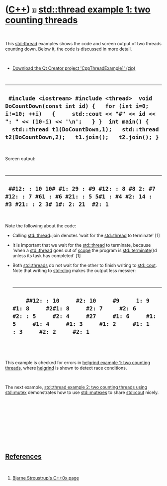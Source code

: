 
 

 

 

 

 

([C++](Cpp.md)) ![C++11](PicCpp11.png) [std::thread example 1: two counting threads](CppThreadExample1.md)
============================================================================================================

 

This [std::thread](CppThread.md) examples shows the code and screen
output of two threads counting down. Below it, the code is discussed in
more detail.

 

-   [Download the Qt Creator project
    'CppThreadExample1' (zip)](CppThreadExample1.zip)

 

  ------------------------------------------------------------------------------------------------------------------------------------------------------------------------------------------------------------------------------------------------------------------------------------
  ` #include <iostream> #include <thread>  void DoCountDown(const int id) {   for (int i=0; i!=10; ++i)   {     std::cout << "#" << id << ": " << (10-i) << '\n';   } }  int main() {   std::thread t1(DoCountDown,1);   std::thread t2(DoCountDown,2);   t1.join();   t2.join(); }`
  ------------------------------------------------------------------------------------------------------------------------------------------------------------------------------------------------------------------------------------------------------------------------------------

 

Screen output:

 

  ------------------------------------------------------------------------------------------------------------------------------
  ` ##12: : 10 10# #1: 29 : #9 #12: : 8 #8 2: #7 #12: : 7 #61 : #6 #21: : 5 5#1 : #4 #2: 14 : #3 #21: : 2 3# 1#: 2: 21  #2: 1`
  ------------------------------------------------------------------------------------------------------------------------------

 

Note the following about the code:

-   Calling [std::thread](CppThread.md)::join denotes 'wait for the
    [std::thread](CppThread.md) to terminate' \[1\]
-   It is important that we wait for the [std::thread](CppThread.md) to
    terminate, because 'when a [std::thread](CppThread.md) goes out of
    [scope](CppScope.md) the program is
    [std::terminate](CppStdTerminate.md)()d unless its task has completed'
    \[1\]
-   Both [std::threads](CppThread.md) do not wait for the other to
    finish writing to [std::cout](CppStdCout.md). Note that writing to
    [std::clog](CppStdClog.md) makes the output less messier:

     

      -------------------------------------------------------------------------------------------------------------------------------------------------------------------------------------------------------------------
      `     ##12: : 10     #2: 10     #9     1: 9     #1: 8     #2#1: 8     #2: 7     #2: 6     #2: : 5     #2: 4     #27     #1: 6     #1: 5     #1: 4     #1: 3     #1: 2     #1: 1     : 3     #2: 2     #2: 1     `
      -------------------------------------------------------------------------------------------------------------------------------------------------------------------------------------------------------------------

     

 

This example is checked for errors in [helgrind example 1: two counting
threads](CppHelgrindExample1.md), where [helgrind](CppHelgrind.md) is
shown to detect race conditions.

 

The next example, [std::thread example 2: two counting threads using
std::mutex](CppThreadExample2.md) demonstrates how to use
[std::mutexes](CppMutex.md) to share [std::cout](CppStdCout.md) nicely.

 

 

 

 

 

[References](CppReferences.md)
-------------------------------

 

1.  [Bjarne Stroustrup's C++0x
    page](http://www2.research.att.com/~bs/C++0xFAQ.html)

 

 

 

 

 

 

